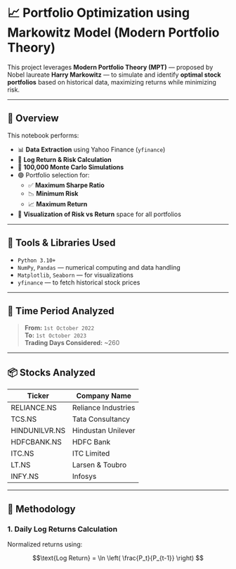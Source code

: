 # 📈 Portfolio Optimization using Markowitz Model (Modern Portfolio Theory)

This project leverages **Modern Portfolio Theory (MPT)** — proposed by Nobel laureate **Harry Markowitz** — to simulate and identify **optimal stock portfolios** based on historical data, maximizing returns while minimizing risk.

---

## 🚀 Overview

This notebook performs:
- 📊 **Data Extraction** using Yahoo Finance (`yfinance`)
- 🧮 **Log Return & Risk Calculation**
- 🧪 **100,000 Monte Carlo Simulations**
- 🟢 Portfolio selection for:
  - ✅ **Maximum Sharpe Ratio**
  - 📉 **Minimum Risk**
  - 📈 **Maximum Return**
- 🌈 **Visualization of Risk vs Return** space for all portfolios

---

## 📌 Tools & Libraries Used

- `Python 3.10+`
- `NumPy`, `Pandas` — numerical computing and data handling
- `Matplotlib`, `Seaborn` — for visualizations
- `yfinance` — to fetch historical stock prices

---

## 📅 Time Period Analyzed

> **From:** `1st October 2022`  
> **To:** `1st October 2023`  
> **Trading Days Considered:** ~260

---

## 📦 Stocks Analyzed

| Ticker         | Company Name         |
|----------------|----------------------|
| RELIANCE.NS    | Reliance Industries  |
| TCS.NS         | Tata Consultancy     |
| HINDUNILVR.NS  | Hindustan Unilever   |
| HDFCBANK.NS    | HDFC Bank            |
| ITC.NS         | ITC Limited          |
| LT.NS          | Larsen & Toubro      |
| INFY.NS        | Infosys              |

---

## 🧠 Methodology

### 1. **Daily Log Returns Calculation**
Normalized returns using:
```math
\text{Log Return} = \ln \left( \frac{P_t}{P_{t-1}} \right)
